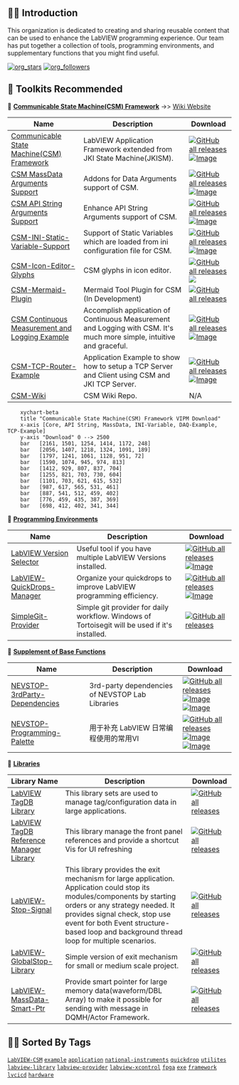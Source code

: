 🙋‍♀️ **Introduction**
--------------------

This organization is dedicated to creating and sharing reusable content that can be used to enhance the LabVIEW programming experience. Our team has put together a collection of tools, programming environments, and supplementary functions that you might find useful.

[![org_stars](https://shields.io/github/stars/NEVSTOP-LAB)](https://github.com/orgs/NEVSTOP-LAB/repositories?q=sort%3Astars)
[![org_followers](https://img.shields.io/github/followers/NEVSTOP-LAB)](https://github.com/orgs/NEVSTOP-LAB/followers)


🧙 **Toolkits Recommended**
--------------------

🧙 **[Communicable State Machine(CSM) Framework](https://github.com/search?q=topic%3Alabview-csm+org%3ANEVSTOP-LAB&type=Repositories)** ->> [Wiki Website](https://nevstop-lab.github.io/CSM-Wiki/)

| Name | Description |Download|
|------|-------------|-------------|
| [Communicable State Machine(CSM) Framework](https://github.com/NEVSTOP-LAB/Communicable-State-Machine) | LabVIEW Application Framework extended from JKI State Machine(JKISM). |  [![GitHub all releases](https://img.shields.io/github/downloads/NEVSTOP-LAB/Communicable-State-Machine/total)](https://github.com/NEVSTOP-LAB/Communicable-State-Machine/releases) <br> [![Image](https://www.vipm.io/package/nevstop_lib_communicable_state_machine/badge.svg?metric=installs)](https://www.vipm.io/package/nevstop_lib_communicable_state_machine/)|
| [CSM MassData Arguments Support](https://github.com/NEVSTOP-LAB/CSM-MassData-Parameter-Support) | Addons for Data Arguments support of CSM. | [![GitHub all releases](https://img.shields.io/github/downloads/NEVSTOP-LAB/CSM-MassData-Parameter-Support/total)](https://github.com/NEVSTOP-LAB/CSM-MassData-Parameter-Support/releases) <br> [![Image](https://www.vipm.io/package/nevstop_lib_csm_massdata_parameter_support/badge.svg?metric=installs)](https://www.vipm.io/package/nevstop_lib_csm_massdata_parameter_support/)|
| [CSM API String Arguments Support](https://github.com/NEVSTOP-LAB/CSM-API-String-Arugments-Support) | Enhance API String Arguments support of CSM. | [![GitHub all releases](https://img.shields.io/github/downloads/NEVSTOP-LAB/CSM-API-String-Arugments-Support/total)](https://github.com/NEVSTOP-LAB/CSM-API-String-Arugments-Support/releases) <br> [![Image](https://www.vipm.io/package/nevstop_lib_csm_api_string_arguments_support/badge.svg?metric=installs)](https://www.vipm.io/package/nevstop_lib_csm_api_string_arguments_support/)|
| [CSM-INI-Static-Variable-Support](https://github.com/NEVSTOP-LAB/CSM-INI-Static-Variable-Support) | Support of Static Variables which are loaded from ini configuration file for CSM. | [![GitHub all releases](https://img.shields.io/github/downloads/NEVSTOP-LAB/CSM-INI-Static-Variable-Support/total)](https://github.com/NEVSTOP-LAB/CSM-INI-Static-Variable-Support/releases) <br> [![Image](https://www.vipm.io/package/nevstop_lib_csm_ini_static_variable_support/badge.svg?metric=installs)](https://www.vipm.io/package/nevstop_lib_csm_ini_static_variable_support/)|
| [CSM-Icon-Editor-Glyphs](https://github.com/NEVSTOP-LAB/CSM-Icon-Editor-Glyphs) | CSM glyphs in icon editor. | [![GitHub all releases](https://img.shields.io/github/downloads/NEVSTOP-LAB/CSM-Icon-Editor-Glyphs/total)](https://github.com/NEVSTOP-LAB/CSM-Icon-Editor-Glyphs/releases) <br> <a href="https://www.vipm.io/package/nevstop_lib_csm_icon_editor_glyphs/"> <img src="https://www.vipm.io/package/nevstop_lib_csm_icon_editor_glyphs/badge.svg?metric=installs"></a> |
| [CSM-Mermaid-Plugin](https://github.com/NEVSTOP-LAB/CSM-Mermaid-Plugin) | Mermaid Tool Plugin for CSM (In Development) |  [![GitHub all releases](https://img.shields.io/github/downloads/NEVSTOP-LAB/CSM-Icon-Editor-Glyphs/total)](https://github.com/NEVSTOP-LAB/CSM-Mermaid-Plugin/releases) <br>  |
| [CSM Continuous Measurement and Logging Example](https://github.com/NEVSTOP-LAB/CSM-Continuous-Meausrement-and-Logging) | Accomplish application of Continuous Measurement and Logging with CSM. It's much more simple, intuitive and graceful. | [![GitHub all releases](https://img.shields.io/github/downloads/NEVSTOP-LAB/CSM-Continuous-Meausrement-and-Logging/total)](https://github.com/NEVSTOP-LAB/CSM-Continuous-Meausrement-and-Logging/releases) <br> [![Image](https://www.vipm.io/package/nevstop_lib_csm_continuous_meausrement_and_logging_example/badge.svg?metric=installs)](https://www.vipm.io/package/nevstop_lib_csm_continuous_meausrement_and_logging_example/) |
| [CSM-TCP-Router-Example](https://github.com/NEVSTOP-LAB/CSM-TCP-Router-App) | Application Example to show how to setup a TCP Server and Client using CSM and JKI TCP Server. |[![GitHub all releases](https://img.shields.io/github/downloads/NEVSTOP-LAB/CSM-TCP-Router-App/total)](https://github.com/NEVSTOP-LAB/CSM-TCP-Router-App/releases) <br> [![Image](https://www.vipm.io/package/nevstop_lib_csm_tcp_router_example/badge.svg?metric=installs)](https://www.vipm.io/package/nevstop_lib_csm_tcp_router_example/) |
| [CSM-Wiki](https://github.com/NEVSTOP-LAB/CSM-Wiki) | CSM Wiki Repo. | N/A |

<!---
| [CSM Array Arguments Support](https://github.com/NEVSTOP-LAB/CSM-Array-Parameter-Support) | Addons for Array Arguments support of CSM. | [![GitHub all releases](https://img.shields.io/github/downloads/NEVSTOP-LAB/CSM-Array-Parameter-Support/total)](https://github.com/NEVSTOP-LAB/CSM-Array-Parameter-Support/releases) |
--->

```mermaid
    xychart-beta
    title "Communicable State Machine(CSM) Framework VIPM Download"
    x-axis [Core, API String, MassData, INI-Variable, DAQ-Example, TCP-Example]
    y-axis "Download" 0 --> 2500
    bar   [2161, 1501, 1254, 1414, 1172, 248]
    bar   [2056, 1407, 1218, 1324, 1091, 189]
    bar   [1797, 1241, 1061, 1128, 951, 72]
    bar   [1590, 1074, 945, 974, 813]
    bar   [1412, 929, 807, 837, 704]
    bar   [1255, 821, 703, 730, 604]
    bar   [1101, 703, 621, 615, 532]
    bar   [987, 617, 565, 531, 461]
    bar   [887, 541, 512, 459, 402]
    bar   [776, 459, 435, 387, 369]
    bar   [698, 412, 402, 341, 344]
```


🧙 **[Programming Environments](https://github.com/search?q=topic%3Aenvironments+org%3ANEVSTOP-LAB&type=Repositories)**

| Name | Description                                                                                      |Download|
|--------------------------|--------------------------------------------------------------------------------------------------|-------------|
| [LabVIEW Version Selector](https://github.com/NEVSTOP-LAB/LabVIEW-Version-Selector) | Useful tool if you have multiple LabVIEW Versions installed. |[![GitHub all releases](https://img.shields.io/github/downloads/NEVSTOP-LAB/LabVIEW-Version-Selector/total)](https://github.com/NEVSTOP-LAB/LabVIEW-Version-Selector/releases) <br> [![Image](https://www.vipm.io/package/labview_version_selector/badge.svg?metric=installs)](https://www.vipm.io/package/labview_version_selector/)|
| [LabVIEW-QuickDrops-Manager](https://github.com/NEVSTOP-LAB/LabVIEW-QuickDrops-Manager) | Organize your quickdrops to improve LabVIEW programming efficiency. |[![GitHub all releases](https://img.shields.io/github/downloads/NEVSTOP-LAB/LabVIEW-QuickDrops-Manager/total)](https://github.com/NEVSTOP-LAB/LabVIEW-QuickDrops-Manager/releases) <br> [![Image](https://www.vipm.io/package/labview_quickdrops_manager/badge.svg?metric=installs)](https://www.vipm.io/package/labview_quickdrops_manager/)|
| [SimpleGit-Provider](https://github.com/NEVSTOP-LAB/SimpleGit-Provider) | Simple git provider for daily workflow. Windows of Tortoisegit will be used if it's installed. | [![GitHub all releases](https://img.shields.io/github/downloads/NEVSTOP-LAB/SimpleGit-Provider/total)](https://github.com/NEVSTOP-LAB/SimpleGit-Provider/releases) |


🧙 **[Supplement of Base Functions](https://github.com/search?q=topic%3Abase-function+org%3ANEVSTOP-LAB&type=Repositories)**

| Name | Description | Download |
|------|-------------|----------|
| [NEVSTOP-3rdParty-Dependencies](https://github.com/NEVSTOP-LAB/NEVSTOP-3rdParty-Dependencies) | 3rd-party dependencies of NEVSTOP Lab Libraries | [![GitHub all releases](https://img.shields.io/github/downloads/NEVSTOP-LAB/NEVSTOP-3rdParty-Dependencies/total)](https://github.com/NEVSTOP-LAB/NEVSTOP-3rdParty-Dependencies/releases) <br> [![Image](https://www.vipm.io/package/nevstop_3rdparty_dependencies/badge.svg?metric=installs)](https://www.vipm.io/package/nevstop_3rdparty_dependencies/) <br> [![Image](https://www.vipm.io/package/nevstop_3rdparty_dependencies/badge.svg?metric=stars)](https://www.vipm.io/package/nevstop_3rdparty_dependencies/)|
| [NEVSTOP-Programming-Palette](https://github.com/NEVSTOP-LAB/NEVSTOP-Programming-Palette) | 用于补充 LabVIEW 日常编程使用的常用VI |  [![GitHub all releases](https://img.shields.io/github/downloads/NEVSTOP-LAB/NEVSTOP-Programming-Palette/total)](https://github.com/NEVSTOP-LAB/NEVSTOP-Programming-Palette/releases) <br>[![Image](https://www.vipm.io/package/nevstop_programming_palette/badge.svg?metric=installs)](https://www.vipm.io/package/nevstop_programming_palette/) <br>[![Image](https://www.vipm.io/package/nevstop_programming_palette/badge.svg?metric=stars)](https://www.vipm.io/package/nevstop_programming_palette/)|

🧙 **[Libraries](https://github.com/search?q=topic%3Aframework+org%3ANEVSTOP-LAB+fork%3Atrue&type=repositories)**

| Library Name | Description | Download|
| --- | --- |--- |
| [LabVIEW TagDB Library](https://github.com/NEVSTOP-LAB/LabVIEW-TagDB) | This library sets are used to manage tag/configuration data in large applications. |  [![GitHub all releases](https://img.shields.io/github/downloads/NEVSTOP-LAB/LabVIEW-TagDB/total)](https://github.com/NEVSTOP-LAB/LabVIEW-TagDB/releases) |
| [LabVIEW TagDB Reference Manager Library](https://github.com/NEVSTOP-LAB/LabVIEW-TagDB-RefMgr) | This library manage the front panel references and provide a shortcut Vis for UI refreshing | [![GitHub all releases](https://img.shields.io/github/downloads/NEVSTOP-LAB/LabVIEW-TagDB-RefMgr/total)](https://github.com/NEVSTOP-LAB/LabVIEW-TagDB-RefMgr/releases) |
| [LabVIEW-Stop-Signal](https://github.com/NEVSTOP-LAB/LabVIEW-Stop-Signal) | This library provides the exit mechanism for large application. Application could stop its modules/components by starting orders or any strategy needed. It provides signal check, stop use event for both Event structure-based loop and background thread loop for multiple scenarios. | [![GitHub all releases](https://img.shields.io/github/downloads/NEVSTOP-LAB/LabVIEW-Stop-Signal/total)](https://github.com/NEVSTOP-LAB/LabVIEW-Stop-Signal/releases) |
| [LabVIEW-GlobalStop-Library](https://github.com/NEVSTOP-LAB/LabVIEW-GlobalStop-Library) | Simple version of exit mechanism for small or medium scale project. | [![GitHub all releases](https://img.shields.io/github/downloads/NEVSTOP-LAB/LabVIEW-GlobalStop-Library/total)](https://github.com/NEVSTOP-LAB/LabVIEW-GlobalStop-Library/releases) |
| [LabVIEW-MassData-Smart-Ptr](https://github.com/NEVSTOP-LAB/LabVIEW-MassData-Smart-Ptr) | Provide smart pointer for large memory data(waveform/DBL Array) to make it possible for sending with message in DQMH/Actor Framework. | [![GitHub all releases](https://img.shields.io/github/downloads/NEVSTOP-LAB/LabVIEW-MassData-Smart-Ptr/total)](https://github.com/NEVSTOP-LAB/LabVIEW-MassData-Smart-Ptr/releases) |

👩‍💻 **Sorted By Tags**
--------------------
[`LabVIEW-CSM`](https://github.com/search?q=topic%3Alabview-csm+org%3ANEVSTOP-LAB&type=Repositories)
[`example`](https://github.com/search?q=topic%3Aexample+org%3ANEVSTOP-LAB&type=Repositories)
[`application`](https://github.com/search?q=topic%3Aapplication+org%3ANEVSTOP-LAB&type=Repositories)
[`national-instruments`](https://github.com/search?q=topic%3Anational-instruments+org%3ANEVSTOP-LAB&type=Repositories)
[`quickdrop`](https://github.com/search?q=topic%3Aquickdrop+org%3ANEVSTOP-LAB&type=Repositories)
[`utilites`](https://github.com/search?q=topic%3Autilites+org%3ANEVSTOP-LAB&type=Repositories)
[`labview-library`](https://github.com/search?q=topic%3Alabview-library+org%3ANEVSTOP-LAB+fork%3Atrue&type=repositories)
[`labview-provider`](https://github.com/search?q=topic%3Alabview-provider+org%3ANEVSTOP-LAB+fork%3Atrue&type=repositories)
[`labview-xcontrol`](https://github.com/search?q=topic%3Alabview-xcontrol+org%3ANEVSTOP-LAB+fork%3Atrue&type=repositories)
[`fpga`](https://github.com/search?q=topic%3Afpga+org%3ANEVSTOP-LAB+fork%3Atrue&type=repositories)
[`exe`](https://github.com/search?q=topic%3Aexe+org%3ANEVSTOP-LAB+fork%3Atrue&type=repositories)
[`framework`](https://github.com/search?q=topic%3Aframework+org%3ANEVSTOP-LAB+fork%3Atrue&type=repositories)
[`lvcicd`](https://github.com/search?q=topic%3Alvcicd+org%3ANEVSTOP-LAB+fork%3Atrue&type=repositories)
[`hardware`](https://github.com/search?q=topic%3Ahardware+org%3ANEVSTOP-LAB&type=Repositories)

<!--

**Here are some ideas to get you started:**

🙋‍♀️ A short introduction - what is your organization all about?
🌈 Contribution guidelines - how can the community get involved?
🍿 Fun facts - what does your team eat for breakfast?
🧙 Remember, you can do mighty things with the power of [Markdown](https://docs.github.com/github/writing-on-github/getting-started-with-writing-and-formatting-on-github/basic-writing-and-formatting-syntax)
-->
